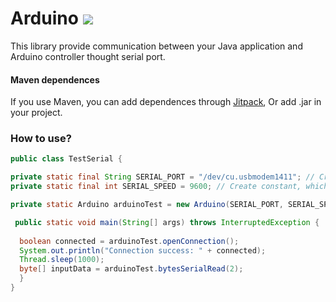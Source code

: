 # Arduino [![](https://jitpack.io/v/Kirill26-07/Arduino.svg)](https://jitpack.io/#Kirill26-07/Arduino)
This library provide communication between your Java application and Arduino controller thought serial port.

#### Maven dependences
If you use Maven, you can add dependences through [Jitpack](https://jitpack.io/#Kirill26-07/Arduino),
Or add .jar in your project.

### How to use?

```java
public class TestSerial {

private static final String SERIAL_PORT = "/dev/cu.usbmodem1411"; // Create constant, which include you serial port you use to connect your Arduino controller
private static final int SERIAL_SPEED = 9600; // Create constant, which include max connection speed

private static Arduino arduinoTest = new Arduino(SERIAL_PORT, SERIAL_SPEED); // Create object 

 public static void main(String[] args) throws InterruptedException {
 
  boolean connected = arduinoTest.openConnection();
  System.out.println("Connection success: " + connected);
  Thread.sleep(1000);
  byte[] inputData = arduinoTest.bytesSerialRead(2);
  }
}
```
